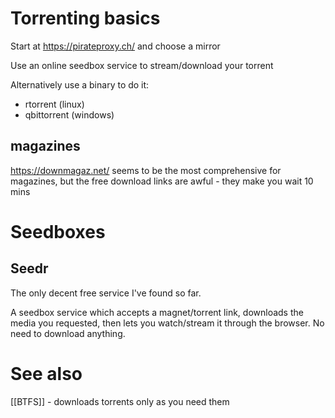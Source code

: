 # Torrenting basics
Start at https://pirateproxy.ch/ and choose a mirror

Use an online seedbox service to stream/download your torrent

Alternatively use a binary to do it:
- rtorrent (linux)
- qbittorrent (windows)

## magazines

https://downmagaz.net/ seems to be the most comprehensive for magazines, but the free download links are awful - they make you wait 10 mins

# Seedboxes
## Seedr
The only decent free service I've found so far.

A seedbox service which accepts a magnet/torrent link, downloads the media you
requested, then lets you watch/stream it through the browser. No need to
download anything.

# See also
[[BTFS]] - downloads torrents only as you need them